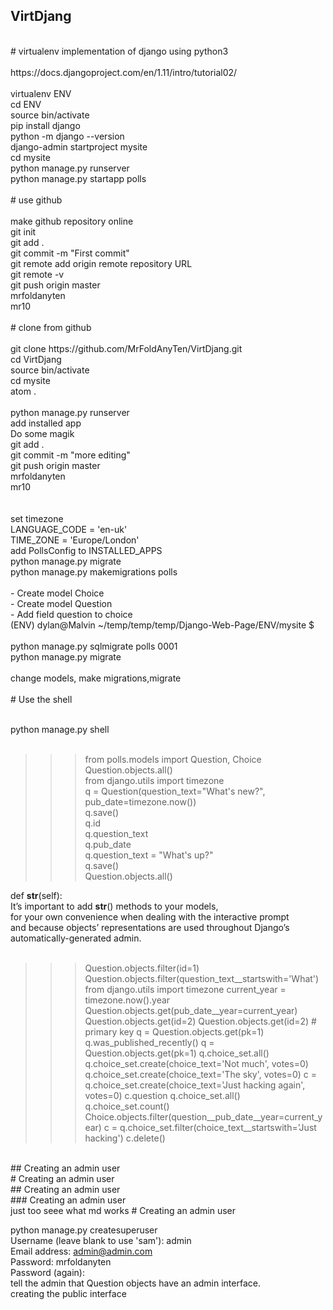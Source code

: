 ## VirtDjang<br />
<br />
# virtualenv implementation of django using python3<br />
<br />
https://docs.djangoproject.com/en/1.11/intro/tutorial02/<br />
<br />
virtualenv ENV  <br />
cd ENV  <br />
source bin/activate<br />
pip install django<br />
python -m django --version<br />
django-admin startproject mysite<br />
cd mysite<br />
python manage.py runserver<br />
python manage.py startapp polls<br />
<br />
# use github<br />
<br />
make github repository online<br />
git init<br />
git add .<br />
git commit -m "First commit"<br />
git remote add origin remote repository URL<br />
git remote -v<br />
git push origin master<br />
mrfoldanyten<br />
mr10<br />
<br />
# clone from github<br />
<br />
git clone https://github.com/MrFoldAnyTen/VirtDjang.git<br />
cd VirtDjang<br />
source bin/activate <br />
cd mysite<br />
atom .<br />
<br />
python manage.py runserver<br />add installed app <br />
Do some magik<br />
git add .<br />
git commit -m "more editing"<br />
git push origin master<br />
mrfoldanyten<br />
mr10<br />
<br />
<br />
set timezone <br />
LANGUAGE_CODE = 'en-uk'<br />
TIME_ZONE = 'Europe/London'<br />
add PollsConfig to INSTALLED_APPS<br />
python manage.py migrate<br />
python manage.py makemigrations polls<br />
<br />
    - Create model Choice<br />
    - Create model Question<br />
    - Add field question to choice<br />
(ENV) dylan@Malvin ~/temp/temp/temp/Django-Web-Page/ENV/mysite $ <br />
<br />
python manage.py sqlmigrate polls 0001<br />
python manage.py migrate<br />
<br />
change models, make migrations,migrate<br />
<br />
# Use the shell<br />
<br />

python manage.py shell<br />
<br />

>>> from polls.models import Question, Choice <br />
>>> Question.objects.all()<br />
>>> from django.utils import timezone<br />
>>> q = Question(question_text="What's new?", pub_date=timezone.now())<br />
>>> q.save()<br />
>>> q.id<br />
>>> q.question_text<br />
>>> q.pub_date<br />
>>> q.question_text = "What's up?"<br />
>>> q.save()<br />
>>> Question.objects.all()<br />

def __str__(self):<br />
It’s important to add __str__() methods to your models, <br />
for your own convenience when dealing with the interactive prompt<br />
and because objects’ representations are used throughout Django’s automatically-generated admin.<br />
<br />
>>> Question.objects.filter(id=1)
>>> Question.objects.filter(question_text__startswith='What')
>>> from django.utils import timezone
>>> current_year = timezone.now().year
>>> Question.objects.get(pub_date__year=current_year)
>>> Question.objects.get(id=2)
>>> Question.objects.get(id=2)  # primary key
>>> q = Question.objects.get(pk=1)
>>> q.was_published_recently()
>>> q = Question.objects.get(pk=1)
>>> q.choice_set.all()
>>> q.choice_set.create(choice_text='Not much', votes=0)
>>> q.choice_set.create(choice_text='The sky', votes=0)
>>> c = q.choice_set.create(choice_text='Just hacking again', votes=0)
>>> c.question
>>> q.choice_set.all()
>>> q.choice_set.count()
>>> Choice.objects.filter(question__pub_date__year=current_year)
>>> c = q.choice_set.filter(choice_text__startswith='Just hacking')
>>> c.delete()
<br />
## Creating an admin user <br />
# Creating an admin user <br />
## Creating an admin user <br />
### Creating an admin user <br />
just too seee what md works
# Creating an admin user <br />

python manage.py createsuperuser<br />
Username (leave blank to use 'sam'): admin<br />
Email address: admin@admin.com<br />
Password: mrfoldanyten<br />
Password (again): <br />
tell the admin that Question objects have an admin interface. <br />
creating the public interface<br />
<br />
<br />
<br />
<br />
<br />
<br />
